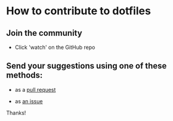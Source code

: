 # How to contribute to dotfiles

## Join the community

- Click 'watch' on the GitHub repo

## Send your suggestions using one of these methods:

- as a [pull request](https://github.com/yaleman/dotfiles/pulls)

- as [an issue](https://github.com/yaleman/dotfiles/issues/new)

Thanks!